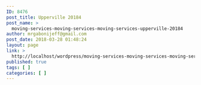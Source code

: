 ```yaml
---
ID: 8476
post_title: Upperville 20184
post_name: >
  moving-services-moving-services-moving-services-upperville-20184
author: mrgabonijeff@gmail.com
post_date: 2018-03-28 01:48:24
layout: page
link: >
  http://localhost/wordpress/moving-services-moving-services-moving-services-upperville-20184/
published: true
tags: [ ]
categories: [ ]
---
```


